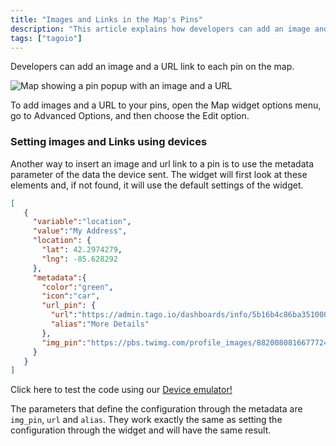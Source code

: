 ```yaml
---
title: "Images and Links in the Map's Pins"
description: "This article explains how developers can add an image and a URL to each map pin in the Map widget and where to find the widget settings to configure them."
tags: ["tagoio"]
---
```

Developers can add an image and a URL link to each pin on the map.

![Map showing a pin popup with an image and a URL](/docs_imagem/tagoio/images-and-links-in-the-maps-pins-2.png)

To add images and a URL to your pins, open the Map widget options menu, go to Advanced Options, and then choose the Edit option.

### Setting images and Links using devices

Another way to insert an image and url link to a pin is to use the metadata parameter of the data the device sent. The widget will first look at these elements and, if not found, it will use the default settings of the widget.

```json
[
   {
     "variable":"location",
     "value":"My Address",
     "location": {
       "lat": 42.2974279,
       "lng": -85.628292
     },
     "metadata":{
       "color":"green",
       "icon":"car",
       "url_pin": {
         "url":"https://admin.tago.io/dashboards/info/5b16b4c86ba351000105badc",
         "alias":"More Details"
       },
       "img_pin":"https://pbs.twimg.com/profile_images/882008081667772417/3_2eeoPj_400x400.jpg"
     }
   }
]
```

Click here to test the code using our [Device emulator!](https://admin.tago.io/devices/emulator)

The parameters that define the configuration through the metadata are `img_pin`, `url` and `alias`. They work exactly the same as setting the configuration through the widget and will have the same result.